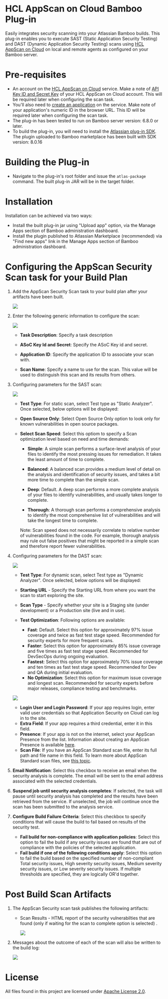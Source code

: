 # HCL AppScan on Cloud Bamboo Plug-in

Easily integrates security scanning into your Atlassian Bamboo builds. This plug-in enables you to execute SAST (Static Application Security Testing) and DAST (Dynamic Application Security Testing) scans using [HCL AppScan on Cloud](https://cloud.appscan.com/) on local and remote agents as configured on your Bamboo server.

# Pre-requisites

- An account on the [HCL AppScan on Cloud](https://cloud.appscan.com/) service. Make a note of [API Key ID and Secret Key](https://help.hcltechsw.com/appscan/ASoC/appseccloud_generate_api_key_cm.html) of your HCL AppScan on Cloud account. This will be required later when configuring the scan task.
- You'll also need to [create an application](https://help.hcltechsw.com/appscan/ASoC/ent_create_application.html) on the service. Make note of your application's numeric ID in the browser URL. This ID will be required later when configuring the scan task.
- The plug-in has been tested to run on Bamboo server version: 6.8.0 or later.
- To build the plug-in, you will need to install the [Atlassian plug-in SDK](https://developer.atlassian.com/docs/getting-started). The plugin uploaded to Bamboo marketplace has been built with SDK version: 8.0.16

# Building the Plug-in

- Navigate to the plug-in's root folder and issue the `atlas-package` command. The built plug-in JAR will be in the target folder.

# Installation

   Installation can be achieved via two ways:
   
   - Install the built plug-in jar using "Upload app" option, via the Manage Apps section of Bamboo administration dashboard.
   - Install the plugin published to Atlassian Marketplace (recommended) via "Find new apps" link in the Manage Apps section of Bamboo administration dashboard.
  

# Configuring the AppScan Security Scan task for your Build Plan

1. Add the AppScan Security Scan task to your build plan after your artifacts have been built. 
    
    ![](images/install2.png)

2. Enter the following generic information to configure the scan:
    
    ![](images/ScanGenericInfo.png)
    
    - **Task Description**: Specify a task description
    
    - **ASoC Key Id and Secret**: Specify the ASoC Key id and secret.
    
    - **Application ID**: Specify the application ID to associate your scan with.
    
    - **Scan Name**: Specify a name to use for the scan. This value will be used to distinguish this scan and its results from others.

3. Configuring parameters for the SAST scan:
    
    ![](images/StaticScanInfo.png)
    
    - **Test Type**: For static scan, select Test type as "Static Analyzer". Once selected, below options will be displayed:
    
    - **Open Source Only**: Select Open Source Only option to look only for known vulnerabilities in open source packages.
    
    - **Select Scan Speed**: Select this optiom to specify a Scan optimization level based on need and time demands:
    
      - **Simple**: A simple scan performs a surface-level analysis of your files to identify the most pressing issues for remediation. It takes the least amount of time to complete.
      
      - **Balanced**: A balanced scan provides a medium level of detail on the analysis and identification of security issues, and takes a bit more time to complete than the simple scan.
      
      - **Deep**: Default. A deep scan performs a more complete analysis of your files to identify vulnerabilities, and usually takes longer to complete.
      
      - **Thorough**: A thorough scan performs a comprehensive analysis to identify the most comprehensive list of vulnerabilities and will take the longest time to complete.
      
      Note: Scan speed does not necessarily correlate to relative number of vulnerabilities found in the code. For example, thorough analysis may rule out false positives that might be reported in a simple scan and therefore report fewer vulnerabilities.

4. Configuring parameters for the DAST scan:
    
    ![](images/DynamicScanInfo1.png)    
    
    - **Test Type**: For dynamic scan, select Test type as "Dynamic Analyzer". Once selected, below options will be displayed:
    
    - **Starting URL** - Specify the Starting URL from where you want the scan to start exploring the site.
    
    - **Scan Type** - Specify whether your site is a Staging site (under development) or a Production site (live and in use).
    
    - **Test Optimization**: Following options are available:
      - **Fast**: Default. Select this option for approximately 97% issue coverage and twice as fast test stage speed. Recommended for security experts for more frequent scans.
      - **Faster**: Select this option for approximately 85% issue coverage and five times as fast test stage speed. Recommended for DevSecOps during ongoing evaluation.
      - **Fastest**: Select this option for approximately 70% issue coverage and ten times as fast test stage speed. Recommended for Dev and QA during initial evaluation.
      - **No Optimization**: Select this option for maximum issue coverage and longest scan. Recommended for security experts before major releases, compliance testing and benchmarks.
    
    ![](images/DynamicScanInfo2.png)  
    
    - **Login User and Login Password**: If your app requires login, enter valid user credentials so that Application Security on Cloud can log in to the site.
    - **Extra Field**: If your app requires a third credential, enter it in this field.
    - **Presence**: If your app is not on the internet, select your AppScan Presence from the list. Information about creating an AppScan Presence is available [here](https://help.hcltechsw.com/appscan/ASoC/asp_scanning.html).
    - **Scan File**: If you have an AppScan Standard scan file, enter its full path and file name in this field. To learn more about AppScan Standard scan files, see [this topic](https://help.hcltechsw.com/appscan/ASoC/asd_AppScanStandard.html).

 5. **Email Notification**: Select this checkbox to receive an email when the security analysis is complete. The email will be sent to the email address associated with the selected credentials. 

 6. **Suspend job until security analysis completes**: If selected, the task will pause until security analysis has completed and the results have been retrieved from the service. If unselected, the job will continue once the scan has been submitted to the analysis service.

 7. **Configure Build Failure Criteria**: Select this checkbox to specify conditions that will cause the build to fail based on results of the security test.
      - **Fail build for non-compliance with application policies**: Select this option to fail the build if any security issues are found that are out of compliance with the policies of the selected application.
      - **Fail build if one of the following conditions apply**: Select this option to fail the build based on the specified number of non-compliant Total security issues, High severity security issues, Medium severity security issues, or Low severity security issues. If multiple thresholds are specified, they are logically OR'd together.

# Post Build Scan Artifacts

1. The AppScan Security scan task publishes the following artifacts:
   
   - Scan Results - HTML report of the security vulnerabilties that are found (only if waiting for the scan to complete option is selected) .
   
     ![](images/result1.png)

2. Messages about the outcome of each of the scan will also be written to the build log:
   
   ![](images/result2.png)

# License

All files found in this project are licensed under [Apache License 2.0](LICENSE).
